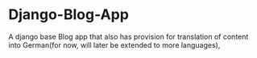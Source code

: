 # Django-Blog-App
A django base Blog app that also has provision for translation of content into German(for now, will later be extended to more languages),
